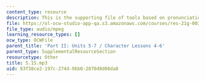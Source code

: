 ```yaml
---
content_type: resource
description: This is the supporting file of tools based on pronunciation.
file: https://ol-ocw-studio-app-qa.s3.amazonaws.com/courses/res-21g-003-learning-chinese-a-foundation-course-in-mandarin-spring-2011/83f38ce2197c274d9bb02870d8d06da8_5.15.mp3
file_type: audio/mpeg
learning_resource_types: []
ocw_type: OCWFile
parent_title: 'Part II: Units 5-7 / Character Lessons 4-6'
parent_type: SupplementalResourceSection
resourcetype: Other
title: 5.15.mp3
uid: 83f38ce2-197c-274d-9bb0-2870d8d06da8
---
```

